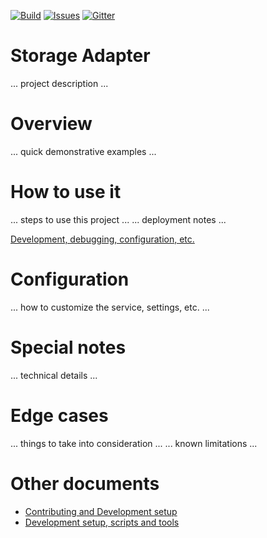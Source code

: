 [![Build][build-badge]][build-url]
[![Issues][issues-badge]][issues-url]
[![Gitter][gitter-badge]][gitter-url]

Storage Adapter
=================

... project description ...

Overview
========

... quick demonstrative examples ...

How to use it
=============

... steps to use this project ...
... deployment notes ...

[Development, debugging, configuration, etc.](DEVELOPMENT.md)

Configuration
=============

... how to customize the service, settings, etc. ...

Special notes
=============

... technical details ...

Edge cases
==========

... things to take into consideration ...
... known limitations ...

Other documents
===============

* [Contributing and Development setup](CONTRIBUTING.md)
* [Development setup, scripts and tools](DEVELOPMENT.md)

[build-badge]: https://img.shields.io/travis/Azure/pcs-storage-adapter-java.svg
[build-url]: https://travis-ci.org/Azure/pcs-storage-adapter-java
[issues-badge]: https://img.shields.io/github/issues/azure/pcs-storage-adapter-java.svg
[issues-url]: https://github.com/azure/pcs-storage-adapter-java/issues
[gitter-badge]: https://img.shields.io/gitter/room/azure/iot-pcs.js.svg
[gitter-url]: https://gitter.im/azure/iot-pcs
